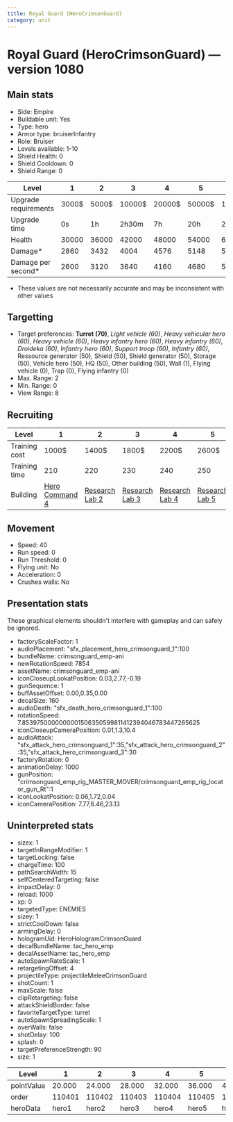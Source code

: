 ```yaml
---
title: Royal Guard (HeroCrimsonGuard)
category: unit
---
```


# Royal Guard (HeroCrimsonGuard) — version 1080

## Main stats

  * Side: Empire
  * Buildable unit: Yes
  * Type: hero
  * Armor type: bruiserInfantry
  * Role: Bruiser
  * Levels available: 1-10
  * Shield Health: 0
  * Shield Cooldown: 0
  * Shield Range: 0

|Level               |1    |2    |3     |4     |5     |6      |7      |8      |9       |10      |
|--------------------|-----|-----|------|------|------|-------|-------|-------|--------|--------|
|Upgrade requirements|3000$|5000$|10000$|20000$|50000$|135000$|225000$|450000$|1500000$|2500000$|
|Upgrade time        |0s   |1h   |2h30m |7h    |20h   |2d12h  |4d     |6d     |1w1d    |1w5d    |
|Health              |30000|36000|42000 |48000 |54000 |60000  |66000  |72000  |78000   |90000   |
|Damage*             |2860 |3432 |4004  |4576  |5148  |5720   |6292   |6864   |7436    |8580    |
|Damage per second*  |2600 |3120 |3640  |4160  |4680  |5200   |5720   |6240   |6760    |7800    |

* These values are not necessarily accurate and may be inconsistent with other values

## Targetting

  * Target preferences: **Turret (70)**, _Light vehicle (60)_, _Heavy vehicular hero (60)_, _Heavy vehicle (60)_, _Heavy infantry hero (60)_, _Heavy infantry (60)_, _Droideka (60)_, _Infantry hero (60)_, _Support troop (60)_, _Infantry (60)_, Ressource generator (50), Shield (50), Shield generator (50), Storage (50), Vehicle hero (50), HQ (50), Other building (50), Wall (1), Flying vehicle (0), Trap (0), Flying infantry (0)
  * Max. Range: 2
  * Min. Range: 0
  * View Range: 8

## Recruiting

|Level        |1                                           |2                                      |3                                      |4                                      |5                                      |6                                      |7                                      |8                                      |9                                      |10                                      |
|-------------|--------------------------------------------|---------------------------------------|---------------------------------------|---------------------------------------|---------------------------------------|---------------------------------------|---------------------------------------|---------------------------------------|---------------------------------------|----------------------------------------|
|Training cost|1000$                                       |1400$                                  |1800$                                  |2200$                                  |2600$                                  |3000$                                  |3400$                                  |4000$                                  |4200$                                  |4600$                                   |
|Training time|210                                         |220                                    |230                                    |240                                    |250                                    |260                                    |270                                    |560                                    |580                                    |600                                     |
|Building     |[Hero Command 4](empireTacticalCommand.html)|[Research Lab 2](empireOffenseLab.html)|[Research Lab 3](empireOffenseLab.html)|[Research Lab 4](empireOffenseLab.html)|[Research Lab 5](empireOffenseLab.html)|[Research Lab 6](empireOffenseLab.html)|[Research Lab 7](empireOffenseLab.html)|[Research Lab 8](empireOffenseLab.html)|[Research Lab 9](empireOffenseLab.html)|[Research Lab 10](empireOffenseLab.html)|

## Movement

  * Speed: 40
  * Run speed: 0
  * Run Threshold: 0
  * Flying unit: No
  * Acceleration: 0
  * Crushes walls: No

## Presentation stats

These graphical elements shouldn't interfere with gameplay and can safely be ignored.

  * factoryScaleFactor: 1
  * audioPlacement: "sfx_placement_hero_crimsonguard_1":100
  * bundleName: crimsonguard_emp-ani
  * newRotationSpeed: 7854
  * assetName: crimsonguard_emp-ani
  * iconCloseupLookatPosition: 0.03,2.77,-0.19
  * gunSequence: 1
  * buffAssetOffset: 0.00,0.35,0.00
  * decalSize: 160
  * audioDeath: "sfx_death_hero_crimsonguard_1":100
  * rotationSpeed: 7.8539750000000001506350599811412394046783447265625
  * iconCloseupCameraPosition: 0.01,1.3,10.4
  * audioAttack: "sfx_attack_hero_crimsonguard_1":35,"sfx_attack_hero_crimsonguard_2":35,"sfx_attack_hero_crimsonguard_3":30
  * factoryRotation: 0
  * animationDelay: 1000
  * gunPosition: "crimsonguard_emp_rig_MASTER_MOVER/crimsonguard_emp_rig_locator_gun_Rt":1
  * iconLookatPosition: 0.06,1.72,0.04
  * iconCameraPosition: 7.77,6.46,23.13

## Uninterpreted stats

  * sizex: 1
  * targetInRangeModifier: 1
  * targetLocking: false
  * chargeTime: 100
  * pathSearchWidth: 15
  * selfCenteredTargeting: false
  * impactDelay: 0
  * reload: 1000
  * xp: 0
  * targetedType: ENEMIES
  * sizey: 1
  * strictCoolDown: false
  * armingDelay: 0
  * hologramUid: HeroHologramCrimsonGuard
  * decalBundleName: tac_hero_emp
  * decalAssetName: tac_hero_emp
  * autoSpawnRateScale: 1
  * retargetingOffset: 4
  * projectileType: projectileMeleeCrimsonGuard
  * shotCount: 1
  * maxScale: false
  * clipRetargeting: false
  * attackShieldBorder: false
  * favoriteTargetType: turret
  * autoSpawnSpreadingScale: 1
  * overWalls: false
  * shotDelay: 100
  * splash: 0
  * targetPreferenceStrength: 90
  * size: 1

|Level     |1     |2     |3     |4     |5     |6     |7     |8     |9     |10    |
|----------|------|------|------|------|------|------|------|------|------|------|
|pointValue|20.000|24.000|28.000|32.000|36.000|40.000|44.000|48.000|52.000|60.000|
|order     |110401|110402|110403|110404|110405|110406|110407|110408|110409|110410|
|heroData  |hero1 |hero2 |hero3 |hero4 |hero5 |hero6 |hero7 |hero8 |hero9 |hero10|

